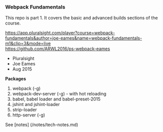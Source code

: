 ### Webpack Fundamentals   

This repo is part 1. It covers the basic and advanced builds sections of the course. 

https://app.pluralsight.com/player?course=webpack-fundamentals&author=joe-eames&name=webpack-fundamentals-m1&clip=3&mode=live   
https://github.com/ARWL2016/ps-webpack-eames   

- Pluralsight  
- Joe Eames  
- Aug 2015  

**Packages**   
1. webpack (-g)  
2. webpack-dev-server (-g) - with hot reloading   
3. babel, babel loader and babel-preset-2015  
4. jshint and jshint-loader  
5. strip-loader  
6. http-server (-g)   

See [notes] (/notes/tech-notes.md) 